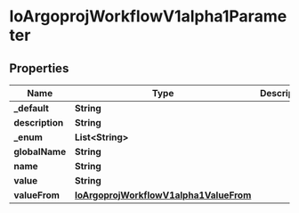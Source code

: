

# IoArgoprojWorkflowV1alpha1Parameter


## Properties

Name | Type | Description | Notes
------------ | ------------- | ------------- | -------------
**_default** | **String** |  |  [optional]
**description** | **String** |  |  [optional]
**_enum** | **List&lt;String&gt;** |  |  [optional]
**globalName** | **String** |  |  [optional]
**name** | **String** |  |  [optional]
**value** | **String** |  |  [optional]
**valueFrom** | [**IoArgoprojWorkflowV1alpha1ValueFrom**](IoArgoprojWorkflowV1alpha1ValueFrom.md) |  |  [optional]



